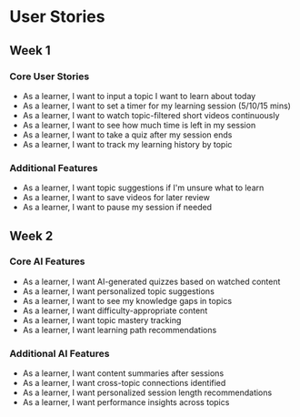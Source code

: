 # User Stories

## Week 1

### Core User Stories

- As a learner, I want to input a topic I want to learn about today
- As a learner, I want to set a timer for my learning session (5/10/15 mins)
- As a learner, I want to watch topic-filtered short videos continuously
- As a learner, I want to see how much time is left in my session
- As a learner, I want to take a quiz after my session ends
- As a learner, I want to track my learning history by topic

### Additional Features

- As a learner, I want topic suggestions if I'm unsure what to learn
- As a learner, I want to save videos for later review
- As a learner, I want to pause my session if needed

## Week 2

### Core AI Features

- As a learner, I want AI-generated quizzes based on watched content
- As a learner, I want personalized topic suggestions
- As a learner, I want to see my knowledge gaps in topics
- As a learner, I want difficulty-appropriate content
- As a learner, I want topic mastery tracking
- As a learner, I want learning path recommendations

### Additional AI Features

- As a learner, I want content summaries after sessions
- As a learner, I want cross-topic connections identified
- As a learner, I want personalized session length recommendations
- As a learner, I want performance insights across topics
